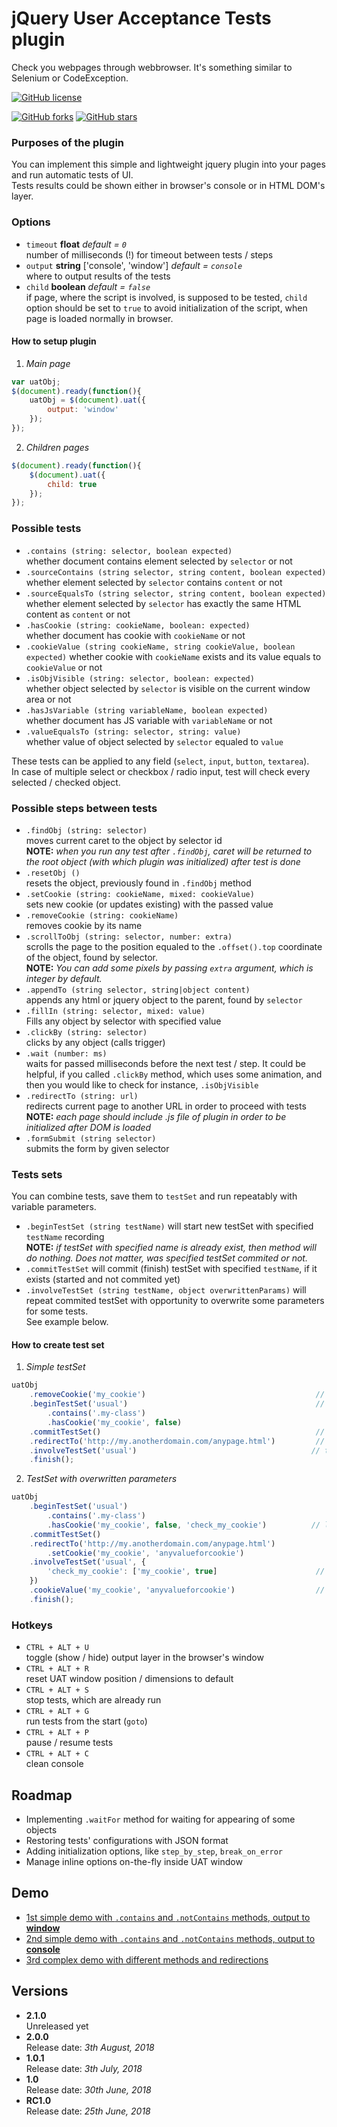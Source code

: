 # jQuery User Acceptance Tests plugin

Check you webpages through webbrowser. It's something similar to Selenium or CodeException.

[![GitHub license](https://img.shields.io/github/license/thewind1984/jquery-uat.svg)](https://github.com/thewind1984/jquery-uat/blob/master/LICENSE)

[![GitHub forks](https://img.shields.io/github/forks/thewind1984/jquery-uat.svg)](https://github.com/thewind1984/jquery-uat/network)
[![GitHub stars](https://img.shields.io/github/stars/thewind1984/jquery-uat.svg)](https://github.com/thewind1984/jquery-uat/stargazers)

### Purposes of the plugin

You can implement this simple and lightweight jquery plugin into your pages and run automatic tests of UI.  
Tests results could be shown either in browser's console or in HTML DOM's layer.

### Options

* `timeout` **float** *default = `0`*  
number of milliseconds (!) for timeout between tests / steps
* `output` **string** ['console', 'window'] *default = `console`*  
where to output results of the tests
* `child` **boolean** *default = `false`*  
if page, where the script is involved, is supposed to be tested, `child` option should be set to `true` to avoid initialization of the script, when page is loaded normally in browser.

#### How to setup plugin

1. *Main page*
```javascript
var uatObj;
$(document).ready(function(){
    uatObj = $(document).uat({
        output: 'window'
    });
});
```
2. *Children pages*
```javascript
$(document).ready(function(){
    $(document).uat({
        child: true
    });
});
```

### Possible tests

* `.contains (string: selector, boolean expected)`  
whether document contains element selected by `selector` or not
* `.sourceContains (string selector, string content, boolean expected)`  
whether element selected by `selector` contains `content` or not
* `.sourceEqualsTo (string selector, string content, boolean expected)`  
whether element selected by `selector` has exactly the same HTML content as `content` or not
* `.hasCookie (string: cookieName, boolean: expected)`  
whether document has cookie with `cookieName` or not
* `.cookieValue (string cookieName, string cookieValue, boolean expected)`
whether cookie with `cookieName` exists and its value equals to `cookieValue` or not
* `.isObjVisible (string: selector, boolean: expected)`  
whether object selected by `selector` is visible on the current window area or not
* `.hasJsVariable (string variableName, boolean expected)`  
whether document has JS variable with `variableName` or not
* `.valueEqualsTo (string: selector, string: value)`  
whether value of object selected by `selector` equaled to `value`  

These tests can be applied to any field (`select`, `input`, `button`, `textarea`).  
In case of multiple select or checkbox / radio input, test will check every selected / checked object.  

### Possible steps between tests

* `.findObj (string: selector)`  
moves current caret to the object by selector id  
**NOTE:** *when you run any test after `.findObj`, caret will be returned to the root object (with which plugin was initialized) after test is done*
* `.resetObj ()`  
resets the object, previously found in `.findObj` method
* `.setCookie (string: cookieName, mixed: cookieValue)`  
sets new cookie (or updates existing) with the passed value
* `.removeCookie (string: cookieName)`  
removes cookie by its name
* `.scrollToObj (string: selector, number: extra)`  
scrolls the page to the position equaled to the `.offset().top` coordinate of the object, found by selector.  
**NOTE:** *You can add some pixels by passing `extra` argument, which is integer by default.*
* `.appendTo (string selector, string|object content)`  
appends any html or jquery object to the parent, found by `selector`
* `.fillIn (string: selector, mixed: value)`  
Fills any object by selector with specified value
* `.clickBy (string: selector)`  
clicks by any object (calls trigger)
* `.wait (number: ms)`  
waits for passed milliseconds before the next test / step. It could be helpful, if you called `.clickBy` method, which uses some animation, and then you would like to check for instance, `.isObjVisible`
* `.redirectTo (string: url)`  
redirects current page to another URL in order to proceed with tests  
**NOTE:** *each page should include .js file of plugin in order to be initialized after DOM is loaded*  
* `.formSubmit (string selector)`  
submits the form by given selector

### Tests sets

You can combine tests, save them to `testSet` and run repeatably with variable parameters.

* `.beginTestSet (string testName)`
will start new testSet with specified `testName` recording  
**NOTE:** *if testSet with specified name is already exist, then method will do nothing. Does not matter, was specified testSet commited or not.*
* `.commitTestSet`
will commit (finish) testSet with specified `testName`, if it exists (started and not commited yet)
* `.involveTestSet (string testName, object overwrittenParams)`
will repeat commited testSet with opportunity to overwrite some parameters for some tests.  
See example below.

#### How to create test set

1. *Simple testSet*  
```javascript
uatObj
    .removeCookie('my_cookie')                                      // remove cookie just to test to be passed
    .beginTestSet('usual')                                          // start record new testSet
        .contains('.my-class')
        .hasCookie('my_cookie', false)
    .commitTestSet()                                                // save testSet
    .redirectTo('http://my.anotherdomain.com/anypage.html')         // goto another page
    .involveTestSet('usual')                                       // this will run 2 tests actually (contains and hasCookie)
    .finish();
```
2. *TestSet with overwritten parameters*
```javascript
uatObj
    .beginTestSet('usual')
        .contains('.my-class')
        .hasCookie('my_cookie', false, 'check_my_cookie')          // label check_my_cookie was added for this test
    .commitTestSet()
    .redirectTo('http://my.anotherdomain.com/anypage.html')
        .setCookie('my_cookie', 'anyvalueforcookie')
    .involveTestSet('usual', {
        'check_my_cookie': ['my_cookie', true]                      // since we set cookie after redirection, it will be existed (expected param should be true, otherwise test will fail)
    })
    .cookieValue('my_cookie', 'anyvalueforcookie')                  // just to check, that cookie has proper value
    .finish();
``` 

### Hotkeys

* `CTRL + ALT + U`  
toggle (show / hide) output layer in the browser's window
* `CTRL + ALT + R`  
reset UAT window position / dimensions to default
* `CTRL + ALT + S`  
stop tests, which are already run
* `CTRL + ALT + G`  
run tests from the start (`goto`)
* `CTRL + ALT + P`  
pause / resume tests
* `CTRL + ALT + C`  
clean console

## Roadmap

* Implementing `.waitFor` method for waiting for appearing of some objects
* Restoring tests' configurations with JSON format
* Adding initialization options, like `step_by_step`, `break_on_error` 
* Manage inline options on-the-fly inside UAT window

## Demo

* [1st simple demo with `.contains` and `.notContains` methods, output to **window**](https://thewind1984.github.io/jquery-uat/demo/01_simple.html)
* [2nd simple demo with `.contains` and `.notContains` methods, output to **console**](https://thewind1984.github.io/jquery-uat/demo/02_simple.html)
* [3rd complex demo with different methods and redirections](https://thewind1984.github.io/jquery-uat/demo/03_simple.html)

## Versions

* **2.1.0**  
Unreleased yet
* **2.0.0**  
Release date: *3th August, 2018*
* **1.0.1**  
Release date: *3th July, 2018*
* **1.0**  
Release date: *30th June, 2018*
* **RC1.0**  
Release date: *25th June, 2018*
